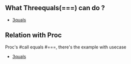 ## What Threequals(===) can do ?

* [3quals](037_threequals.rb)

## Relation with Proc

Proc's #call equals #===, there's the example with usecase

* [3quals](037_proc_threequals.rb)

